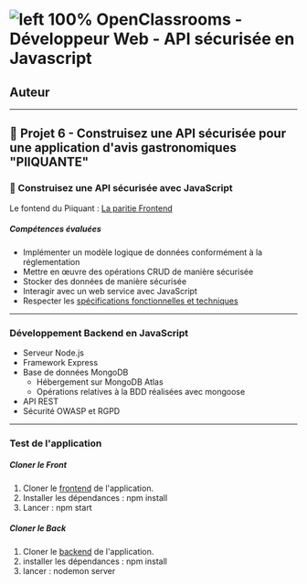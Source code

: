 # ![left 100%](https://github.com/thierry-laval/archives/blob/master/images/Logo_OpenClassrooms.png?raw=true) OpenClassrooms - Développeur Web - API sécurisée en Javascript
## Auteur


***
## 📎 Projet 6 - Construisez une API sécurisée pour une application d'avis gastronomiques "PIIQUANTE"

### 🔨 Construisez une API sécurisée avec JavaScript

Le fontend du Piiquant : [La paritie Frontend ](https://github.com/OpenClassrooms-Student-Center/Web-Developer-P6)

##### Compétences évaluées

* Implémenter un modèle logique de données conformément à la réglementation
* Mettre en œuvre des opérations CRUD de manière sécurisée
* Stocker des données de manière sécurisée
* Interagir avec un web service avec JavaScript
* Respecter les [spécifications fonctionnelles et techniques](https://s3.eu-west-1.amazonaws.com/course.oc-static.com/projects/DWJ_FR_P6/Requirements_DW_P6.pdf "voir les spécifications")

***

### Développement Backend en JavaScript

* Serveur Node.js
* Framework Express
* Base de données MongoDB
  * Hébergement sur MongoDB Atlas
  * Opérations relatives à la BDD réalisées avec mongoose
* API REST
* Sécurité OWASP et RGPD

***

### Test de l'application

##### Cloner le Front

1. Cloner le <a href=''>frontend</a> de l'application.
2. Installer les dépendances : npm install
3. Lancer : npm start

##### Cloner le Back

1. Cloner le <a href=''>backend</a> de l'application.
3. installer les dépendances : npm install
4. lancer : nodemon server
